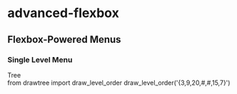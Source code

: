 # advanced-flexbox

## Flexbox-Powered Menus

### Single Level Menu

Tree    
from drawtree import draw_level_order
draw_level_order('{3,9,20,#,#,15,7}')
